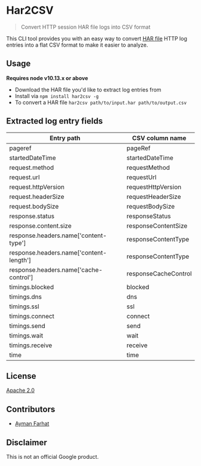 # Har2CSV

> Convert HTTP session HAR file logs into CSV format

This CLI tool provides you with an easy way to convert [HAR file](http://www.softwareishard.com/blog/har-12-spec/) HTTP log entries into a flat CSV format to make  it easier to analyze.

## Usage

**Requires node v10.13.x or above**

- Download the HAR file you'd like to extract log entries from
- Install via `npm install har2csv -g`
- To convert a HAR file `har2csv path/to/input.har path/to/output.csv`

## Extracted log entry fields

| Entry path  | CSV column name |
| ------------- | ------------- |
| pageref  | pageRef |
| startedDateTime  | startedDateTime |
| request.method  | requestMethod |
| request.url  | requestUrl |
| request.httpVersion  | requestHttpVersion |
| request.headerSize  | requestHeaderSize |
| request.bodySize  | requestBodySize |
| response.status  | responseStatus |
| response.content.size  | responseContentSize |
| response.headers.name['content-type']  | responseContentType |
| response.headers.name['content-length']  | responseContentType |
| response.headers.name['cache-control']  | responseCacheControl |
| timings.blocked  | blocked |
| timings.dns  | dns |
| timings.ssl  | ssl |
| timings.connect  | connect |
| timings.send  | send |
| timings.wait  | wait |
| timings.receive  | receive |
| time  | time |

## License

[Apache 2.0](LICENSE)

## Contributors

- [Ayman Farhat](https://github.com/aymanfarhat)

## Disclaimer

This is not an official Google product.
